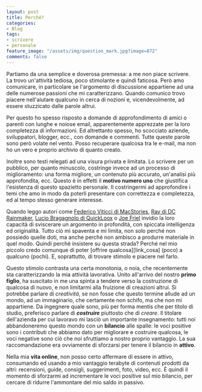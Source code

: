 ```yaml
---
layout: post
title: Perché?
categories:
- Blog
tags:
- scrivere
- personale
feature_image: "/assets/img/question_mark.jpg?image=872"
comments: false
---
```


Partiamo da una semplice e doverosa premessa: a me non piace scrivere. La trovo un'attività tediosa, poco stimolante e quindi faticosa.
Però amo comunicare, in particolare se l'argomento di discussione appartiene ad una delle numerose passioni che mi caratterizzano. Quando comunico trovo piacere nell'aiutare qualcuno in cerca di nozioni e, vicendevolmente, ad essere stuzzicato dalle parole altrui.

Per questo ho spesso risposto a domande di approfondimento di amici o parenti con lunghe e noiose email, apparentemente apprezzate per la loro completezza di informazioni. Ed altrettanto spesso, ho scocciato aziende, sviluppatori, blogger, ecc., con domande e commenti.
Tutte queste parole sono però volate nel vento. Posso recuperare qualcosa tra le e-mail, ma non ho un vero e proprio archivio di quanto creato.

Inoltre sono testi relegati ad una visura privata e limitata.
Lo scrivere per un pubblico, per quanto minuscolo, costringe invece ad un processo di miglioramento: una forma migliore, un contenuto più accurato, un'analisi più approfondita, ecc.
Questo è in effetti il **motivo numero uno** che giustifica l'esistenza di questo spazietto personale. Il costringermi ad approfondire i temi che amo in modo da poterli presentare con correttezza e completezza, ed al tempo stesso generare interesse.

Quando leggo autori come [Federico Viticci di MacStories](https://www.macstories.net/), [Ray di DC Rainmaker](https://www.dcrainmaker.com/), [Lucio Bragagnolo di QuickLoox](http://macintelligence.org/) o [Joe Friel](https://www.joefrielsblog.com/) invidio la loro capacità di sviscerare un argomento in profondità, con spiccata intelligenza ed originalità.
Tutto ciò mi spaventa e mi limita, non solo perché non possiedo quelle doti, ma anche perché non ambisco a produrre materiale in quel modo.
Quindi perché insistere su questa strada? Perché nel mio piccolo credo comunque di poter [offrire qualcosa][link_cosa] (poco) a qualcuno (pochi). E, soprattutto, di trovare stimolo e piacere nel farlo.

Questo stimolo contrasta una certa monotonia, o noia, che recentemente sta caratterizzando la mia attività lavorativa. Unito all'arrivo del nostro **primo figlio**, ha suscitato in me una spinta a tendere verso la costruzione di qualcosa di nuovo, e non limitarmi alla fruizione di creazioni altrui.
Si potrebbe parlare di *creatività*, se non fosse che questo termine allude ad un mondo, ad un immaginario, che certamente non schifo, ma che non mi appartiene.
Da ingegnere quale sono, più per forma mentis che per titolo di studio, preferisco parlare di **_costruire_** piuttosto che di *creare*.
Il titolare dell'azienda per cui lavoravo mi lasciò un importante insegnamento: tutti noi abbandoneremo questo mondo con un **bilancio** alle spalle: le voci positive sono i contributi che abbiamo dato per migliorare e costruire qualcosa, le voci negative sono ciò che noi sfruttiamo a nostro proprio vantaggio.
La sua raccomandazione era ovviamente di sforzarsi per tenere il bilancio in **attivo**.

Nella mia **vita online**, non posso certo affermare di essere in attivo, consumando ed usando a mio vantaggio terabyte di contenuti prodotti da altri: recensioni, guide, consigli, suggerimenti, foto, video, ecc.
È quindi il momento di sforzarmi ad incrementare le voci positive sul mio bilancio, per cercare di ridurre l'ammontare del mio saldo in passivo.
